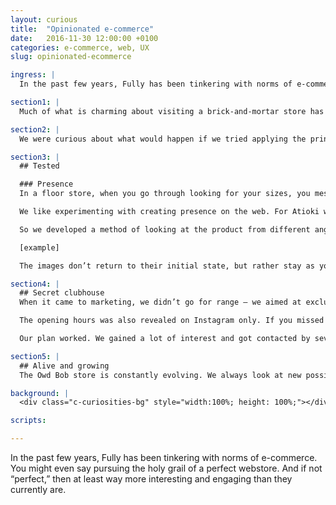 ```yaml
---
layout: curious
title:  "Opinionated e-commerce"
date:   2016-11-30 12:00:00 +0100
categories: e-commerce, web, UX
slug: opinionated-ecommerce

ingress: |
  In the past few years, Fully has been tinkering with norms of e-commerce. You might even say pursuing the holy grail of a perfect webstore. And if not “perfect,” then at least way more interesting and engaging than they currently are. 

section1: |
  Much of what is charming about visiting a brick-and-mortar store has been lost in the translation to the web. When we started looking at it with design eyes, we found online shopping was unsatisfying for a host of reasons. 

section2: |
  We were curious about what would happen if we tried applying the principles of an in-real-life store to one on the web. With our two webstore experiments, Owd Bob and Atioki, we tested a few of these principles.

section3: |
  ## Tested

  ### Presence
  In a floor store, when you go through looking for your sizes, you mess things up a bit. Your presence creates a change in the environment. 

  We like experimenting with creating presence on the web. For Atioki we sought to digitally mimic this “mess,” but in a way that was integrated with the function and purpose of the shopping experience. 

  So we developed a method of looking at the product from different angles with a kind of hover-triggered slide effect: 

  [example] 

  The images don’t return to their initial state, but rather stay as you left them. This provides the feeling and visual effect of ruffling the products and creating a ripple in the webstore.

section4: |
  ## Secret clubhouse
  When it came to marketing, we didn’t go for range – we aimed at exclusivity. We started off, only using Instagram. And mainly promote the artist in our posts. This way we could focus on varied, quality content. We also only wanted to follow interesting artists, not people likely to follow us back, figuring that more followers could lower the sense of exclusivity. Every follower should be someone interested in art, not interested in getting followers of their own. 

  The opening hours was also revealed on Instagram only. If you missed it, you needed to go back and check. Otherwise the opportunity is gone. And the store is closed again. We hope this would get people to actively visit our profile. And hopefully see the opening as an event.

  Our plan worked. We gained a lot of interest and got contacted by several journalists who wanted to write about the project. For instance, My clever Lab named us Startup of the week. And the artists told us that they have sold more prints during the 48 hours than they had in a year when featured on some of the print on demand alternatives out there.

section5: |
  ## Alive and growing
  The Owd Bob store is constantly evolving. We always look at new possibilities to present and sell the prints. And new ways to market the site. At the same time. Fully is steadily improving and finding new tools in how to market on the web, with an extremely low budget.

background: |
  <div class="c-curiosities-bg" style="width:100%; height: 100%;"></div>

scripts:

---
```


In the past few years, Fully has been tinkering with norms of e-commerce. You might even say pursuing the holy grail of a perfect webstore. And if not “perfect,” then at least way more interesting and engaging than they currently are.
